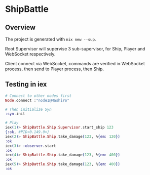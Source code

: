 # ShipBattle

## Overview

The project is generated with `mix new --sup`.

Root Supervisor will supervise 3 sub-supervisor, for Ship, Player and WebSocket respectively.

Client connect via WebSocket, commands are verified in WebSocket process, then send to Player process, then Ship.

## Testing in iex

```elixir
# Connect to other nodes first
Node.connect :"node1@Mashiro"

# Then initialize Syn
:syn.init

# Play
iex(1)> ShipBattle.Ship.Supervisor.start_ship 123
{:ok, #PID<0.149.0>}
iex(2)> ShipBattle.Ship.take_damage(123, %{em: 120})
:ok
iex(3)> :observer.start
:ok
iex(4)> ShipBattle.Ship.take_damage(123, %{em: 400})
:ok
iex(5)> ShipBattle.Ship.take_damage(123, %{em: 400})
:ok
```
